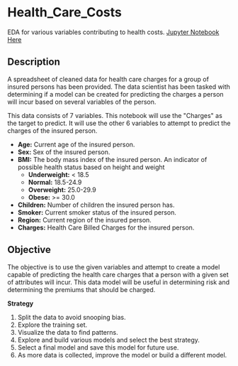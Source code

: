 # Health_Care_Costs
EDA for various variables contributing to health costs.
[Jupyter Notebook Here](https://github.com/atomsc/Health_Care_Costs/blob/main/Health%20Care%20Charges.ipynb)

<a id='1'></a>
## Description
A spreadsheet of cleaned data for health care charges for a group of insured persons has been provided. The data scientist has been tasked with determining if a model can be created for predicting the charges a person will incur based on several variables of the person.

This data consists of 7 variables. This notebook will use the "Charges" as the target to predict. It will use the other 6 variables to attempt to predict the charges of the insured person.
- **Age:** Current age of the insured person.
- **Sex:** Sex of the insured person.
- **BMI:** The body mass index of the insured person. An indicator of possible health status based on height and weight
    - **Underweight:** < 18.5
    - **Normal:** 18.5-24.9
    - **Overweight:** 25.0-29.9
    - **Obese:** >= 30.0
- **Children:** Number of children the insured person has.
- **Smoker:** Current smoker status of the insured person.
- **Region:** Current region of the insured person.
- **Charges:** Health Care Billed Charges for the insured person.

<a id='2'></a>
## Objective
The objective is to use the given variables and attempt to create a model capable of predicting the health care charges that a person with a given set of attributes will incur. This data model will be useful in determining risk and determining the premiums that should be charged.

**Strategy**
1. Split the data to avoid snooping bias.
2. Explore the training set.
3. Visualize the data to find patterns.
4. Explore and build various models and select the best strategy.
5. Select a final model and save this model for future use.
6. As more data is collected, improve the model or build a different model.
